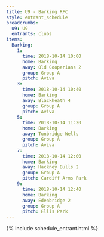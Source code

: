 ```yaml
---
title: U9 - Barking RFC
style: entrant_schedule
breadcrumbs:
  u9: U9
  entrants: clubs
items:
  Barking:
    1:
      time: 2018-10-14 10:00
      home: Barking
      away: Old Cooperians 2
      group: Group A
      pitch: Aviva
    3:
      time: 2018-10-14 10:40
      home: Barking
      away: Blackheath 4
      group: Group A
      pitch: Aviva
    5:
      time: 2018-10-14 11:20
      home: Barking
      away: Tunbridge Wells
      group: Group A
      pitch: Aviva
    7:
      time: 2018-10-14 12:00
      home: Barking
      away: Hackney Bulls 2
      group: Group A
      pitch: Cardiff Arms Park
    9:
      time: 2018-10-14 12:40
      home: Barking
      away: Edenbridge 2
      group: Group A
      pitch: Ellis Park
---
```


{% include schedule_entrant.html %}
